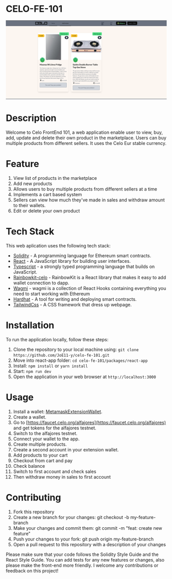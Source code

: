 ﻿# CELO-FE-101

![Alt text](./packages/react-app/public/demo.png "Demo")

# Description
Welcome to Celo FrontEnd 101, a web application enable user to view, buy, add, update and delete their own product in the marketplace. Users can buy multiple products from different sellers. It uses the Celo Eur stable currency.

# Feature

1. View list of products in the marketplace
2. Add new products
3. Allows users to buy multiple products from different sellers at a time
4. Implements a cart based system
5. Sellers can view how much they've made in sales and withdraw amount to their wallets.
6. Edit or delete your own product

# Tech Stack
This web aplication uses the following tech stack:
- [Solidity](https://docs.soliditylang.org/) - A programming language for Ethereum smart contracts.
- [React](https://reactjs.org/) - A JavaScript library for building user interfaces.
- [Typescript](https://www.typescriptlang.org) - a strongly typed programming language that builds on JavaScript.
- [Rainbowkit-celo](https://docs.celo.org/developer/rainbowkit-celo) - RainbowKit is a React library that makes it easy to add wallet connection to dapp.
- [Wagmi](https://wagmi.sh) - wagmi is a collection of React Hooks containing everything you need to start working with Ethereum
- [Hardhat](https://hardhat.org/) - A tool for writing and deploying smart contracts.
- [TailwindCss](https://tailwindcss.com) - A CSS framework that dress up webpage.

# Installation
To run the application locally, follow these steps:

1. Clone the repository to your local machine using: ``` git clone https://github.com/JoE11-y/celo-fe-101.git ```
2. Move into react-app folder: ``` cd celo-fe-101/packages/react-app ```
3. Install: ``` npm install ``` or ``` yarn install ```
4. Start: ``` npm run dev ```
5. Open the application in your web browser at ``` http://localhost:3000 ```

# Usage
1. Install a wallet: [MetamaskExtensionWallet](https://chrome.google.com/webstore/detail/metamask/nkbihfbeogaeaoehlefnkodbefgpgknn?hl=en).
2. Create a wallet.
3. Go to [https://faucet.celo.org/alfajores](https://faucet.celo.org/alfajores) and get tokens for the alfajores testnet.
4. Switch to the alfajores testnet.
5. Connect your wallet to the app.
6. Create multiple products.
7. Create a second account in your extension wallet.
8. Add products to your cart
9. Checkout from cart and pay
10. Check balance
11. Switch to first account and check sales
12. Then withdraw money in sales to first account

# Contributing
1. Fork this repository
2. Create a new branch for your changes: git checkout -b my-feature-branch
3. Make your changes and commit them: git commit -m "feat: create new feature"
4. Push your changes to your fork: git push origin my-feature-branch
5. Open a pull request to this repository with a description of your changes

Please make sure that your code follows the Solidity Style Guide and the React Style Guide. You can add tests for any new features or changes, also please make the front-end more friendly. I welcome any contributions or feedback on this project!
